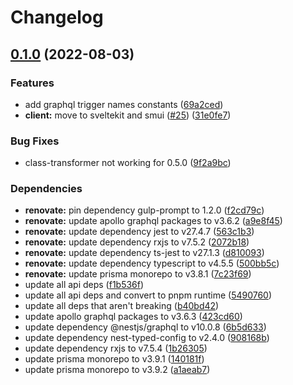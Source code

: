 # Changelog

## [0.1.0](https://github.com/V-ed/fullstacked/compare/api-v0.0.1...api-v0.1.0) (2022-08-03)


### Features

* add graphql trigger names constants ([69a2ced](https://github.com/V-ed/fullstacked/commit/69a2cedcc0097e1186efa40cb7a736d51d7e29e9))
* **client:** move to sveltekit and smui ([#25](https://github.com/V-ed/fullstacked/issues/25)) ([31e0fe7](https://github.com/V-ed/fullstacked/commit/31e0fe77c2db2700d48538afd73980f6bb33d014))


### Bug Fixes

* class-transformer not working for 0.5.0 ([9f2a9bc](https://github.com/V-ed/fullstacked/commit/9f2a9bcc8cbd36885c5a2a11c113fe034d9450aa))


### Dependencies

* **renovate:** pin dependency gulp-prompt to 1.2.0 ([f2cd79c](https://github.com/V-ed/fullstacked/commit/f2cd79c79be53262e2cb6fa5df315724a13cc52c))
* **renovate:** update apollo graphql packages to v3.6.2 ([a9e8f45](https://github.com/V-ed/fullstacked/commit/a9e8f451107acf569476d6a6167332026c6a39f6))
* **renovate:** update dependency jest to v27.4.7 ([563c1b3](https://github.com/V-ed/fullstacked/commit/563c1b3d1e9dd2cedf891659c9c76bb31acff739))
* **renovate:** update dependency rxjs to v7.5.2 ([2072b18](https://github.com/V-ed/fullstacked/commit/2072b18bbb1a777cf4f631e823ca663898bb7fc2))
* **renovate:** update dependency ts-jest to v27.1.3 ([d810093](https://github.com/V-ed/fullstacked/commit/d810093895607ef2cf348b172da2a589f2651876))
* **renovate:** update dependency typescript to v4.5.5 ([500bb5c](https://github.com/V-ed/fullstacked/commit/500bb5cae2f21e009f3ef96fd091174bd81c2c79))
* **renovate:** update prisma monorepo to v3.8.1 ([7c23f69](https://github.com/V-ed/fullstacked/commit/7c23f69483380abe8cdcb077f583b62532e3e7d8))
* update all api deps ([f1b536f](https://github.com/V-ed/fullstacked/commit/f1b536ff4b136b0863ee6f12af5e32abd0be2efa))
* update all api deps and convert to pnpm runtime ([5490760](https://github.com/V-ed/fullstacked/commit/54907602438790bcba56f46d4abdb9d5c836f79c))
* update all deps that aren't breaking ([b40bd42](https://github.com/V-ed/fullstacked/commit/b40bd422c23e74b0cf2e96fd940e940fa9b7181e))
* update apollo graphql packages to v3.6.3 ([423cd60](https://github.com/V-ed/fullstacked/commit/423cd6062cfee5b5c994afa5ad0e2f32378b37b7))
* update dependency @nestjs/graphql to v10.0.8 ([6b5d633](https://github.com/V-ed/fullstacked/commit/6b5d633503425936cdbe4ee6c57f432688d0b2ca))
* update dependency nest-typed-config to v2.4.0 ([908168b](https://github.com/V-ed/fullstacked/commit/908168b273f53ecda94c315ff868ce5c3361f20f))
* update dependency rxjs to v7.5.4 ([1b26305](https://github.com/V-ed/fullstacked/commit/1b26305be84092ca24ed54de76680a0d0dd7a60a))
* update prisma monorepo to v3.9.1 ([140181f](https://github.com/V-ed/fullstacked/commit/140181f80588dd181e8904e9619bf3c5dcb022c8))
* update prisma monorepo to v3.9.2 ([a1aeab7](https://github.com/V-ed/fullstacked/commit/a1aeab76e41db2d039107125ad5a1e248422b6b0))
